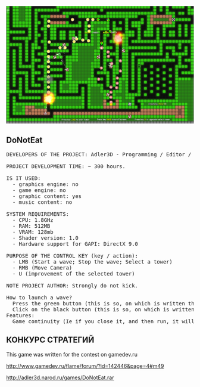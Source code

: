 <img src="img.png">

## DoNotEat

<pre>
DEVELOPERS OF THE PROJECT: Adler3D - Programming / Editor / Design / Balance

PROJECT DEVELOPMENT TIME: ~ 300 hours.

IS IT USED:
  - graphics engine: no
  - game engine: no
  - graphic content: yes
  - music content: no

SYSTEM REQUIREMENTS:
  - CPU: 1.8GHz
  - RAM: 512MB
  - VRAM: 128mb
  - Shader version: 1.0
  - Hardware support for GAPI: DirectX 9.0

PURPOSE OF THE CONTROL KEY (key / action):
  - LMB (Start a wave; Stop the wave; Select a tower)
  - RMB (Move Camera)
  - U (improvement of the selected tower)

NOTE PROJECT AUTHOR: Strongly do not kick.

How to launch a wave?
  Press the green button (this is so, on which is written this text - [*****])
  Click on the black button (this is so, on which is written this text - [*****])
Features:
  Game continuity (Ie if you close it, and then run, it will continue from the same place)
</pre>

## КОНКУРС СТРАТЕГИЙ

This game was written for the contest on gamedev.ru

http://www.gamedev.ru/flame/forum/?id=142446&page=4#m49

http://adler3d.narod.ru/games/DoNotEat.rar

